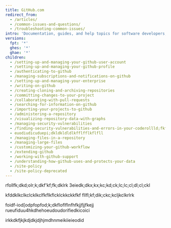 ```yaml
---
title: GitHub.com
redirect_from:
  - /articles/
  - /common-issues-and-questions/
  - /troubleshooting-common-issues/
intro: 'Documentation, guides, and help topics for software developers, designers, and project managers. Covers using Git, pull requests, issues, wikis, gists, and everything you need to make the most of GitHub for development.'
versions:
  fpt: '*'
  ghes: '*'
  ghae: '*'
children:
  - /setting-up-and-managing-your-github-user-account
  - /setting-up-and-managing-your-github-profile
  - /authenticating-to-github
  - /managing-subscriptions-and-notifications-on-github
  - /setting-up-and-managing-your-enterprise
  - /writing-on-github
  - /creating-cloning-and-archiving-repositories
  - /committing-changes-to-your-project
  - /collaborating-with-pull-requests
  - /searching-for-information-on-github
  - /importing-your-projects-to-github
  - /administering-a-repository
  - /visualizing-repository-data-with-graphs
  - /managing-security-vulnerabilities
  - /finding-security-vulnerabilities-and-errors-in-your-coderollld;fkf
  - euodiudicuduepi;dkldkldldlkfflfflkflfll
  - /managing-files-in-a-repository
  - /managing-large-files
  - /customizing-your-github-workflow
  - /extending-github
  - /working-with-github-support
  - /understanding-how-github-uses-and-protects-your-data
  - /site-policy
  - /site-policy-deprecated
---
```

rfollfk;dkd;olr;k;dkf'kf;fk;dklrk
3eiedk;dkx;kx;kc;kd;ck;lc;lc;cl;dl;cl;ckl

kfddklkclkclcklkclfkflkflcklckkckkfkf
fllfl;kf;dik;ckc;kcljkclkrlrk


foidf-iod[odpfopfod;k;dkfloflflnfhfkjjfjjfkejj
rueufiduu4hkdhehoeudoudorifiedkicoici

irkkdkfjkjkdjdkjdjhjmdhnmeikiieieodid

